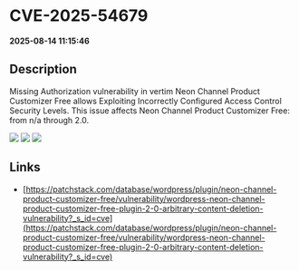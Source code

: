 # CVE-2025-54679

**2025-08-14 11:15:46**

## Description
Missing Authorization vulnerability in vertim Neon Channel Product Customizer Free allows Exploiting Incorrectly Configured Access Control Security Levels. This issue affects Neon Channel Product Customizer Free: from n/a through 2.0.

![](https://img.shields.io/static/v1?label=Score&message=7.5&color=red)
![](https://img.shields.io/static/v1?label=Severity&message=HIGH&color=red)
![](https://img.shields.io/static/v1?label=CWE&message=Auth&color=green)

## Links
- [https://patchstack.com/database/wordpress/plugin/neon-channel-product-customizer-free/vulnerability/wordpress-neon-channel-product-customizer-free-plugin-2-0-arbitrary-content-deletion-vulnerability?_s_id=cve](https://patchstack.com/database/wordpress/plugin/neon-channel-product-customizer-free/vulnerability/wordpress-neon-channel-product-customizer-free-plugin-2-0-arbitrary-content-deletion-vulnerability?_s_id=cve)
